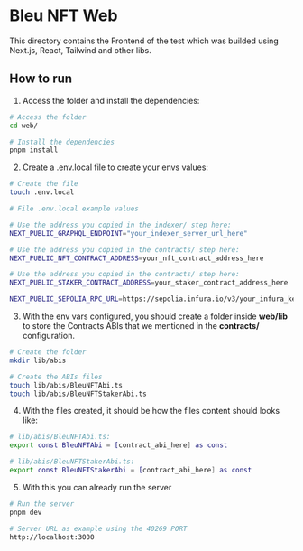 # Bleu NFT Web

This directory contains the Frontend of the test which was builded using Next.js, React, Tailwind and other libs.

## How to run

1. Access the folder and install the dependencies:
```bash
# Access the folder
cd web/

# Install the dependencies
pnpm install
```
2. Create a .env.local file to create your envs values:
```bash
# Create the file
touch .env.local

# File .env.local example values

# Use the address you copied in the indexer/ step here:
NEXT_PUBLIC_GRAPHQL_ENDPOINT="your_indexer_server_url_here"

# Use the address you copied in the contracts/ step here:
NEXT_PUBLIC_NFT_CONTRACT_ADDRESS=your_nft_contract_address_here

# Use the address you copied in the contracts/ step here:
NEXT_PUBLIC_STAKER_CONTRACT_ADDRESS=your_staker_contract_address_here

NEXT_PUBLIC_SEPOLIA_RPC_URL=https://sepolia.infura.io/v3/your_infura_key_here
```
3. With the env vars configured, you should create a folder inside **web/lib** to store the Contracts ABIs that we mentioned in the **contracts/** configuration.
```bash
# Create the folder
mkdir lib/abis

# Create the ABIs files
touch lib/abis/BleuNFTAbi.ts
touch lib/abis/BleuNFTStakerAbi.ts
```

4. With the files created, it should be how the files content should looks like:
```bash
# lib/abis/BleuNFTAbi.ts:
export const BleuNFTAbi = [contract_abi_here] as const

# lib/abis/BleuNFTStakerAbi.ts:
export const BleuNFTStakerAbi = [contract_abi_here] as const
```
5. With this you can already run the server
```bash
# Run the server
pnpm dev

# Server URL as example using the 40269 PORT
http://localhost:3000
```